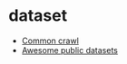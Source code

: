 # dataset

- [Common crawl](https://commoncrawl.org/the-data/)
- [Awesome public datasets](https://github.com/awesomedata/awesome-public-datasets)
